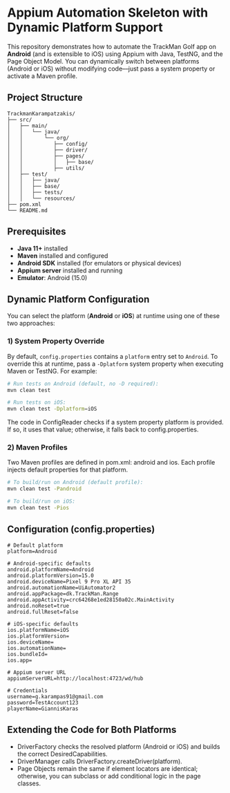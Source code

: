# Appium Automation Skeleton with Dynamic Platform Support

This repository demonstrates how to automate the TrackMan Golf app on **Android** (and is extensible to iOS) using Appium with Java, TestNG, and the Page Object Model. You can dynamically switch between platforms (Android or iOS) without modifying code––just pass a system property or activate a Maven profile.

## Project Structure

```
TrackmanKarampatzakis/
├── src/
│   ├── main/
│   │   └── java/
│   │       └── org/
│   │          ├── config/
│   │          ├── driver/
│   │          ├── pages/
│   │          │   ├── base/
│   │          ├── utils/
│   ├── test/
│   │   ├── java/
│   │   ├── base/
│   │   ├── tests/
│   │   └── resources/
├── pom.xml
└── README.md
```

## Prerequisites

- **Java 11+** installed
- **Maven** installed and configured
- **Android SDK** installed (for emulators or physical devices)
- **Appium server** installed and running
- **Emulator**: Android (15.0)

## Dynamic Platform Configuration

You can select the platform (**Android** or **iOS**) at runtime using one of these two approaches:

### 1) System Property Override

By default, `config.properties` contains a `platform` entry set to `Android`. To override this at runtime, pass a `-Dplatform` system property when executing Maven or TestNG. For example:

```bash
# Run tests on Android (default, no -D required):
mvn clean test

# Run tests on iOS:
mvn clean test -Dplatform=iOS
```
The code in ConfigReader checks if a system property platform is provided. If so, it uses that value; otherwise, it falls back to config.properties.

### 2) Maven Profiles

Two Maven profiles are defined in pom.xml: android and ios. Each profile injects default properties for that platform.

```bash
# To build/run on Android (default profile):
mvn clean test -Pandroid

# To build/run on iOS:
mvn clean test -Pios
```

## Configuration (config.properties)
```
# Default platform
platform=Android

# Android-specific defaults
android.platformName=Android
android.platformVersion=15.0
android.deviceName=Pixel 9 Pro XL API 35
android.automationName=UiAutomator2
android.appPackage=dk.TrackMan.Range
android.appActivity=crc64268e1ed28150a02c.MainActivity
android.noReset=true
android.fullReset=false

# iOS-specific defaults
ios.platformName=iOS
ios.platformVersion=
ios.deviceName=
ios.automationName=
ios.bundleId=
ios.app=

# Appium server URL
appiumServerURL=http://localhost:4723/wd/hub

# Credentials
username=g.karampas91@gmail.com
password=TestAccount123
playerName=GiannisKaras
```

## Extending the Code for Both Platforms
* DriverFactory checks the resolved platform (Android or iOS) and builds the correct DesiredCapabilities.
* DriverManager calls DriverFactory.createDriver(platform).
* Page Objects remain the same if element locators are identical; otherwise, you can subclass or add conditional logic in the page classes.
